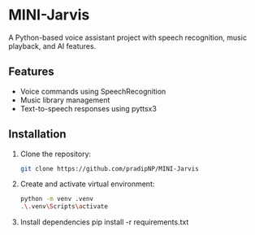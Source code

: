 # MINI-Jarvis

A Python-based voice assistant project with speech recognition, music playback, and AI features.

## Features
- Voice commands using SpeechRecognition
- Music library management
- Text-to-speech responses using pyttsx3

## Installation
1. Clone the repository:
   ```bash
   git clone https://github.com/pradipNP/MINI-Jarvis

2. Create and activate virtual environment:
   ```bash
   python -m venv .venv
   .\.venv\Scripts\activate

3. Install dependencies
   pip install -r requirements.txt
   


   
